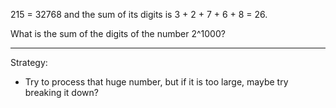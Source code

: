 215 = 32768 and the sum of its digits is 3 + 2 + 7 + 6 + 8 = 26.

What is the sum of the digits of the number 2^1000?

-----

Strategy:

- Try to process that huge number, but if it is too large, maybe try breaking it down?
